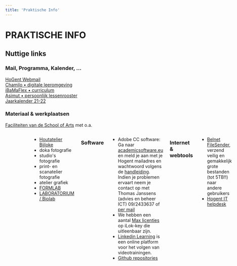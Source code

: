 ```yaml
---
title: 'Praktische Info'
---
```


# PRAKTISCHE INFO

## Nuttige links

### Mail, Programma, Kalender, ...

<div class="chip"><a href="http://webmail.hogent.be/" target=_blanc>HoGent Webmail</a></div>
<div class="chip"><a href="https://chamilo.hogent.be/" target=_blanc>Chamilo • digitale leeromgeving</a></div>
<div class="chip"><a href="https://ibamaflex.hogent.be/" target=_blanc>iBaMaFlex • curriculum</a></div>
<div class="chip"><a href="https://hogent.asimut.net/public/" target=_blanc>Asimut • persoonlijk lessenrooster</a></div>

<div class="chip"><a href="https://schoolofartsgent.be/2021/wp-content/uploads/2021/05/07_Acad-kal-2021-2022-SCH-ACAD-v2.pdf" target=_blanc>Jaarkalender 21-22</a></div>

### Materiaal & werkplaatsen

[Faciliteiten van de School of Arts](https://schoolofartsgent.be/nl/onderwijs/faciliteiten) met o.a.

<div class="columns">
  <div class="column col-sm-12">
    <div class="toast toast-warning"><a href="http://uitleendienst.schoolofarts.be/users/sign_in" target=_blanc>HoGent Uitleendienst</a>
    </div>
  </div>
  <div class="column col-sm-12">
    <div class="toast toast-warning"><a href="https://www.facebook.com/KASKhoutatelier" target=_blanc>Houtatelier Bijloke</a>
    </div>
  </div>
  <div class="column col-sm-12">
    <div class="toast toast-warning"><a href="" target=_blanc>doka fotografie</a>
    </div>
  </div>
  <div class="column col-sm-12">
    <div class="toast toast-warning"><a href="" target=_blanc>studio's fotografie</a>
    </div>
</div>

-   [Houtatelier Bijloke](https://www.facebook.com/KASKhoutatelier)
-   doka fotografie
-   studio's fotografie
-   print- en scanatelier fotografie
-   atelier grafiek
-   [FORMLAB](https://www.formlab.schoolofarts.be/)
-   [LABORATORIUM / Biolab](http://www.laboratorium.bio/)

### Software

-   Adobe CC software: Ga naar [academicsoftware.eu](https://www.academicsoftware.eu/) en meld je aan met je Hogent mailadres en wachtwoord volgens de [handleiding](https://streamable.com/tb4xyr). Indien je problemen ervaart neem je contact op met Thomas Janssens (advies en beheer ICT) 09/2433637 of [per mail](mailto:thomas.janssens@hogent.be)
-   We hebben een aantal [Max licenties](https://cycling74.com/) op iLok-key die  uitleenbaar zijn.
-   [Linkedin Learning](https://linkedin-learning.pxf.io/) is een online platform voor het volgen van videotrainingen.
-   [Github repositories](https://github.com/theBlackBoxSociety/)

### Internet & webtools

-   [Belnet FileSender](https://filesender.belnet.be/index.php?s=upload), verzend veilig en gemakkelijk grote bestanden (tot 5TB!!) naar andere gebruikers
-   [Hogent IT helpdesk](https://servicedesk.hogent.be/)

## Draadloos netwerk

-   Op de hele campus kan je gebruik maken van het "eduroam" netwerk. Aanmelden doe je aan de hand van je Hogent gebruikersnaam (gevolgd door @hogent.be) + wachtwoord. Bvb: abcd124@hogent.be + wachtwoord  
    Extra instellingen op Android: EAP-methode: PEAP | PHASE 2 Verificatie: MSCHAPv2 | CA Certificaat: niet valideren
-   In het Atelier mediakunst is er het "mediakunst" netwerk met wachtwoord `m3d1a@kunsttoren`

## Documenten

-   [sjabloon zelf-reflectieverslag](SjabloonReflectieverslag.rtf)
